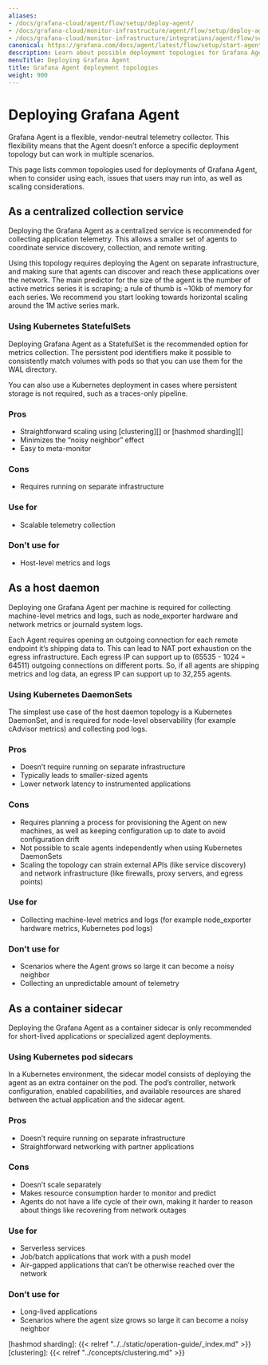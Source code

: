 ```yaml
---
aliases:
- /docs/grafana-cloud/agent/flow/setup/deploy-agent/
- /docs/grafana-cloud/monitor-infrastructure/agent/flow/setup/deploy-agent/
- /docs/grafana-cloud/monitor-infrastructure/integrations/agent/flow/setup/deploy-agent/
canonical: https://grafana.com/docs/agent/latest/flow/setup/start-agent/
description: Learn about possible deployment topologies for Grafana Agent
menuTitle: Deploying Grafana Agent
title: Grafana Agent deployment topologies
weight: 900
---
```


# Deploying Grafana Agent

Grafana Agent is a flexible, vendor-neutral telemetry collector. This
flexibility means that the Agent doesn’t enforce a specific deployment topology
but can work in multiple scenarios.

This page lists common topologies used for deployments of Grafana Agent, when
to consider using each, issues that users may run into, as well as scaling
considerations.

## As a centralized collection service
Deploying the Grafana Agent as a centralized service is recommended for
collecting application telemetry. This allows a smaller set of agents to
coordinate service discovery, collection, and remote writing.

Using this topology requires deploying the Agent on separate infrastructure,
and making sure that agents can discover and reach these applications over the
network. The main predictor for the size of the agent is the number of active
metrics series it is scraping; a rule of thumb is ~10kb of memory for each
series. We recommend you start looking towards horizontal scaling around the 1M
active series mark.

### Using Kubernetes StatefulSets
Deploying Grafana Agent as a StatefulSet is the recommended option for metrics
collection.
The persistent pod identifiers make it possible to consistently match volumes
with pods so that you can use them for the WAL directory.

You can also use a Kubernetes deployment in cases where persistent storage is not required, such as a traces-only pipeline.

### Pros
* Straightforward scaling using [clustering][] or [hashmod sharding][]
* Minimizes the “noisy neighbor” effect
* Easy to meta-monitor

### Cons
* Requires running on separate infrastructure

### Use for
* Scalable telemetry collection

### Don’t use for
* Host-level metrics and logs

## As a host daemon
Deploying one Grafana Agent per machine is required for collecting
machine-level metrics and logs, such as node_exporter hardware and network
metrics or journald system logs.

Each Agent requires opening an outgoing connection for each remote endpoint
it’s shipping data to. This can lead to NAT port exhaustion on the egress
infrastructure. Each egress IP can support up to (65535 - 1024 = 64511)
outgoing connections on different ports. So, if all agents are shipping metrics
and log data, an egress IP can support up to 32,255 agents.

### Using Kubernetes DaemonSets
The simplest use case of the host daemon topology is a Kubernetes DaemonSet,
and is required for node-level observability (for example cAdvisor metrics) and
collecting pod logs.

### Pros
* Doesn’t require running on separate infrastructure
* Typically leads to smaller-sized agents
* Lower network latency to instrumented applications

### Cons
* Requires planning a process for provisioning the Agent on new machines, as well as keeping configuration up to date to avoid configuration drift
* Not possible to scale agents independently when using Kubernetes DaemonSets
* Scaling the topology can strain external APIs (like service discovery) and network infrastructure (like firewalls, proxy servers, and egress points)

### Use for
* Collecting machine-level metrics and logs (for example node_exporter hardware metrics, Kubernetes pod logs)

### Don’t use for
* Scenarios where the Agent grows so large it can become a noisy neighbor
* Collecting an unpredictable amount of telemetry

## As a container sidecar
Deploying the Grafana Agent as a container sidecar is only recommended for
short-lived applications or specialized agent deployments.

### Using Kubernetes pod sidecars
In a Kubernetes environment, the sidecar model consists of deploying the agent
as an extra container on the pod. The pod’s controller, network configuration,
enabled capabilities, and available resources are shared between the actual
application and the sidecar agent.

### Pros
* Doesn’t require running on separate infrastructure
* Straightforward networking with partner applications

### Cons
* Doesn’t scale separately
* Makes resource consumption harder to monitor and predict
* Agents do not have a life cycle of their own, making it harder to reason about things like recovering from network outages

### Use for
* Serverless services
* Job/batch applications that work with a push model
* Air-gapped applications that can’t be otherwise reached over the network

### Don’t use for
* Long-lived applications 
* Scenarios where the agent size grows so large it can become a noisy neighbor

[hashmod sharding]: {{< relref "../../static/operation-guide/_index.md" >}}
[clustering]: {{< relref "../concepts/clustering.md" >}}
